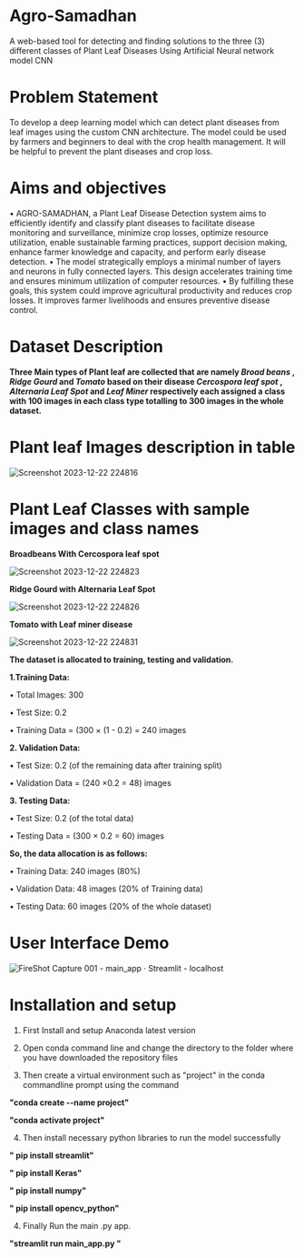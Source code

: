 # Agro-Samadhan
 A web-based tool for detecting and finding solutions to the  three (3) different classes of Plant Leaf Diseases Using Artificial Neural network model CNN

# Problem Statement
 To develop a deep learning model which can detect plant diseases from leaf images using the custom CNN architecture. The model could be used by farmers and beginners to deal with the crop health management. It will be helpful to prevent the plant diseases and crop loss.

# Aims and objectives
•	AGRO-SAMADHAN, a Plant Leaf Disease Detection system aims to efficiently identify and classify plant diseases to facilitate disease monitoring and surveillance, minimize crop losses, optimize resource utilization, enable sustainable farming practices, support decision making, enhance farmer knowledge and capacity, and perform early disease detection.
•	The model strategically employs a minimal number of layers and neurons in fully connected layers. This design accelerates training time and ensures minimum utilization of computer resources.
•	By fulfilling these goals, this system could improve agricultural productivity and reduces crop losses. It improves farmer livelihoods and ensures preventive disease control.
# Dataset Description

**Three Main types of Plant leaf are collected that are namely *Broad beans* , *Ridge Gourd* and *Tomato* based on their disease *Cercospora leaf spot* , *Alternaria Leaf Spot* and *Leaf Miner* respectively each assigned a class with 100 images in each class type totalling to 300 images in the whole dataset.**

# Plant leaf Images description in table

![Screenshot 2023-12-22 224816](https://github.com/gigakad8811/Agro_Samadhan/assets/120395102/3015af35-91cf-415f-bb38-a174ee8f61fc)

# Plant Leaf Classes with sample images and class names

**Broadbeans With Cercospora leaf spot**

![Screenshot 2023-12-22 224823](https://github.com/gigakad8811/Agro_Samadhan/assets/120395102/811b5f8e-103e-471e-b02d-765221e43149)

**Ridge Gourd with Alternaria Leaf Spot**

![Screenshot 2023-12-22 224826](https://github.com/gigakad8811/Agro_Samadhan/assets/120395102/e47c58cf-b859-4f74-b1b7-e1d049e0dddb)

**Tomato with Leaf miner disease**

![Screenshot 2023-12-22 224831](https://github.com/gigakad8811/Agro_Samadhan/assets/120395102/39dee0dd-674d-4c47-964d-846378ec6b43)


**The dataset is allocated to training, testing and validation.**

**1.Training Data:**

•	Total Images: 300

•	Test Size: 0.2

•	Training Data = (300 × (1 - 0.2) = 240 images

**2. Validation Data:**

•	Test Size: 0.2 (of the remaining data after training split)

•	Validation Data = (240 ×0.2 = 48) images

**3. Testing Data:**

•	Test Size: 0.2 (of the total data)

•	Testing Data = (300 × 0.2 = 60) images

**So, the data allocation is as follows:**

•	Training Data: 240 images (80%)

•	Validation Data: 48 images (20% of Training data)

•	Testing Data: 60 images (20% of the whole dataset)

# User Interface Demo

![FireShot Capture 001 - main_app · Streamlit - localhost](https://github.com/gigakad8811/Agro_Samadhan/assets/120395102/09eb6fcb-223b-47c9-9db7-f1f062283c8f)


# Installation and setup

1. First Install and setup Anaconda latest version

2. Open conda command line and change the directory to the folder where you have downloaded the repository files

3. Then create a virtual environment such as "project" in the conda commandline prompt using the command

 **"conda create --name project"**

 **"conda activate project"**

4. Then install necessary python libraries to run the model successfully

 **" pip install streamlit"**

 **" pip install Keras"**

 **" pip install numpy"**

 **" pip install opencv_python"**

4. Finally Run the main .py app.

 **"streamlit run main_app.py   "**
